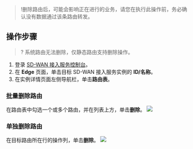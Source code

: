 >!删除路由后，可能会影响正在进行的业务，请您在执行此操作前，务必确认没有数据通过该条路由转发。
>
## 操作步骤
>? 系统路由无法删除，仅静态路由支持删除操作。
>
1. 登录 [SD-WAN 接入服务控制台](https://console.cloud.tencent.com/sas/edge)。
2. 在 **Edge** 页面，单击目标 SD-WAN 接入服务实例的 **ID/名称**。
3. 在实例详情页面左侧导航栏，单击**路由表**。

### 批量删除路由
在路由表中勾选一个或多个路由，并在列表上方，单击**删除**。
![](https://main.qcloudimg.com/raw/e7e37482790e58e8263e177d3fa56738.png)

### 单独删除路由
在目标路由所在行的操作列，单击**删除**。
![](https://main.qcloudimg.com/raw/7ba4b82f8a4b7f151be7772df14140e6.png)


